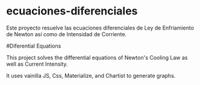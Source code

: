 # ecuaciones-diferenciales
Este proyecto resuelve las ecuaciones diferenciales de Ley de Enfriamiento de Newton así como de Intensidad de Corriente.

#Diferential Equations

This project solves the differential equations of Newton's Cooling Law as well as Current Intensity.

It uses vainilla JS, Css, Materialize, and Chartist to generate graphs.
